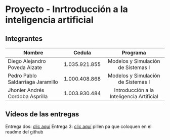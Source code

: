 # Proyecto - Inrtroducción a la inteligencia artificial

## Integrantes

| Nombre                            |     Cedula     |                 Programa                  |
|-----------------------------------|:--------------:|:-----------------------------------------:|
| Diego Alejandro Poveda Alzate     |  1.035.921.855 | Modelos y Simulación de Sistemas I        |
| Pedro Pablo Saldarriaga Jaramillo |  1.000.408.868 | Modelos y Simulación de Sistemas I        |
| Jhonier Andrés Cordoba Asprilla   |  1.003.930.484 | Introducción a la Inteligencia Artificial |

## Vídeos de las entregas

Entrega dos: [clic aquí](https://youtu.be/Gh_PHHFkv1k)
Entrega 3: [clic aquí](https://www.youtube.com/watch?v=iYA6ZNlcukA) pillen pa que coloquen en el readme del github

